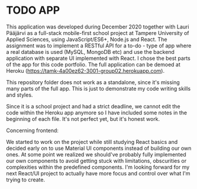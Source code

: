 # TODO APP

This application was developed during December 2020 together with Lauri Pääjärvi as a full-stack mobile-first school project at Tampere University of Applied Sciences, using JavaScript/ES6+, Node.js and React. The assignment was to implement a RESTful API for a to-do - type of app where a real database is used (MySQL, MongoDB etc) and use the backend application with separate UI implemented with React. I chose the best parts of the app for this code portfolio. The full application can be demoed at Heroku (https://tamk-4a00ez62-3001-group02.herokuapp.com).

This repository folder does not work as a standalone, since it's missing many parts of the full app. This is just to demonstrate my code writing skills and styles.

Since it is a school project and had a strict deadline, we cannot edit the code within the Heroku app anymore so I have included some notes in the beginning of each file. It's not perfect yet, but it's honest work.

Concerning frontend:

We started to work on the project while still studying React basics and decided early on to use Material UI components instead of building our own ones. At some point we realized we should've probably fully implemented our own components to avoid getting stuck with limitations, obscurities or complexities within the predefined components. I'm looking forward for my next React/UI project to actually have more focus and control over what I'm trying to create.
